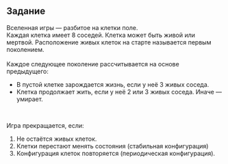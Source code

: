 ## Задание

Вселенная игры — разбитое на клетки поле.  
Каждая клетка имеет 8 соседей. Клетка может быть живой или мертвой. Расположение живых клеток на старте называется первым поколением.  
<br>
Каждое следующее поколение рассчитывается на основе предыдущего:
 * В пустой клетке зарождается жизнь, если у неё 3 живых соседа.  
 * Клетка продолжает жить, если у неё 2 или 3 живых соседа. Иначе — умирает.

<br>

Игра прекращается, если:
 1. Не остаётся живых клеток.
 2. Клетки перестают менять состояния (стабильная конфигурация)
 3. Конфигурация клеток повторяется (периодическая конфигурация).
